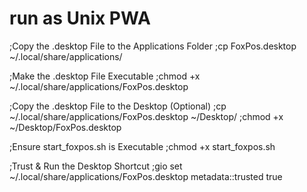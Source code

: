 # run as Unix PWA

;Copy the .desktop File to the Applications Folder
;cp FoxPos.desktop ~/.local/share/applications/

;Make the .desktop File Executable
;chmod +x ~/.local/share/applications/FoxPos.desktop

;Copy the .desktop File to the Desktop (Optional)
;cp ~/.local/share/applications/FoxPos.desktop ~/Desktop/
;chmod +x ~/Desktop/FoxPos.desktop

;Ensure start_foxpos.sh is Executable
;chmod +x start_foxpos.sh

;Trust & Run the Desktop Shortcut
;gio set ~/.local/share/applications/FoxPos.desktop metadata::trusted true
